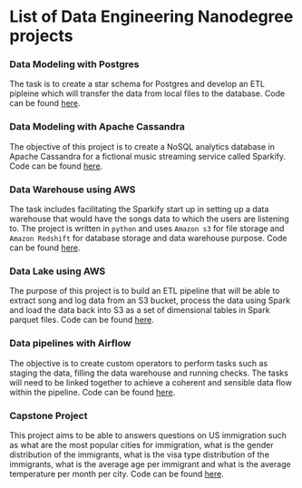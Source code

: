# List of Data Engineering Nanodegree projects

### Data Modeling with Postgres
The task is to create a star schema for Postgres and develop an ETL pipleine which will transfer the data from local files to the database. Code can be found [here](https://github.com/hamadalaqeel/data_modeling_with_postgres_udacity).

### Data Modeling with Apache Cassandra
The objective of this project is to create a NoSQL analytics database in Apache Cassandra for a fictional music streaming service called Sparkify. Code can be found [here](https://github.com/hamadalaqeel/Data-Modeling-with-Apache-Cassandra).

### Data Warehouse using AWS
The task includes facilitating the Sparkify start up in setting up a data warehouse that would have the songs data to which the users are listening to. The project is written in `python` and uses `Amazon s3` for file storage and `Amazon Redshift` for database storage and data warehouse purpose. Code can be found [here](https://github.com/hamadalaqeel/data-warehouse-aws).

### Data Lake using AWS
The purpose of this project is to build an ETL pipeline that will be able to extract song and log data from an S3 bucket, process the data using Spark and load the data back into S3 as a set of dimensional tables in Spark parquet files. Code can be found [here](https://github.com/hamadalaqeel/data-lake-aws).

### Data pipelines with Airflow
The objective is to create custom operators to perform tasks such as staging the data, filling the data warehouse and running checks. The tasks will need to be linked together to achieve a coherent and sensible data flow within the pipeline. Code can be found [here](https://github.com/hamadalaqeel/data-pipelines-with-airflow).

### Capstone Project
This project aims to be able to answers questions on US immigration such as what are the most popular cities for immigration, what is the gender distribution of the immigrants, what is the visa type distribution of the immigrants, what is the average age per immigrant and what is the average temperature per month per city. Code can be found [here](https://github.com/hamadalaqeel/dend-capstone-project).

